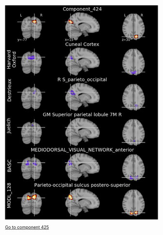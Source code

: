 


![424](preliminary/424.jpg "Component 424")

[Go to component 425](https://parietal-inria.github.io/MODL_atlas/512/425 "Component 425")